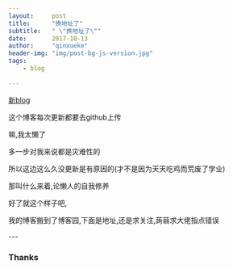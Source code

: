 ```yaml
---
layout:     post
title:      "换地址了"
subtitle:   " \"换地址了\""
date:       2017-10-13
author:     "qinxueke"
header-img: "img/post-bg-js-version.jpg"
tags:
    - blog
   
---
```

[新blog](#build)


这个博客每次更新都要去github上传

嘛,我太懒了

多一步对我来说都是灾难性的

所以这边这么久没更新是有原因的(才不是因为天天吃鸡而荒废了学业)

那叫什么来着,论懒人的自我修养

好了就这个样子吧,

我的博客搬到了博客园,下面是地址,还是求关注,蒟蒻求大佬指点错误

<p id = "build"></p>
---

<a href="http://www.cnblogs.com/seamusopen/"></a>



### Thanks

